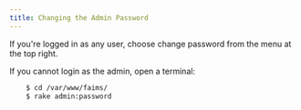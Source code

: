 ```yaml
---
title: Changing the Admin Password
---
```



If you're logged in as any user, choose change password from the menu
at the top right.

If you cannot login as the admin, open a terminal:

```bash
    $ cd /var/www/faims/
    $ rake admin:password
```
